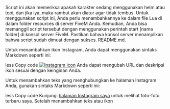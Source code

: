 Script ini akan memeriksa apakah karakter sedang menggunakan helm atau topi, dan jika iya, maka rambut akan diatur agar tidak tembus. Untuk menggunakan script ini, Anda perlu menambahkannya ke dalam file Lua di dalam folder resources di server FiveM Anda. Kemudian, Anda bisa memanggil script tersebut dengan menggunakan perintah start [nama folder] di konsol server FiveM. Pastikan bahwa konsol server menampilkan bahwa script sudah dimuat dengan sukses.
README.md.

Untuk menambahkan ikon Instagram, Anda dapat menggunakan sintaks Markdown seperti ini:

less
Copy code
[![Instagram icon](https://image.flaticon.com/icons/png/128/1384/1384063.png)](https://www.instagram.com/nama_instagram_anda/)
Anda dapat mengubah URL dan deskripsi ikon sesuai dengan keinginan Anda.

Untuk menambahkan teks yang menghubungkan ke halaman Instagram Anda, gunakan sintaks Markdown seperti ini:

less
Copy code
Kunjungi [halaman Instagram saya](https://www.instagram.com/@erdy.pwr_/) untuk melihat foto-foto terbaru saya.
Setelah menambahkan teks atau ikon 
